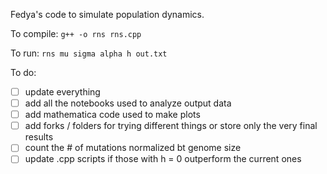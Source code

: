 Fedya's code to simulate population dynamics. 

To compile: `g++ -o rns rns.cpp`

To run: `rns mu sigma alpha h out.txt`

To do:  
- [ ] update everything 
- [ ] add all the notebooks used to analyze output data  
- [ ] add mathematica code used to make plots  
- [ ] add forks / folders for trying different things or store only the very final results
- [ ] count the # of mutations normalized bt genome size
- [ ] update .cpp scripts if those with h = 0 outperform the current ones
